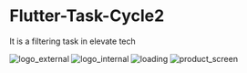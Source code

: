 # Flutter-Task-Cycle2
It is a filtering task in elevate tech

![logo_external](https://github.com/user-attachments/assets/47695e54-6fb9-4192-83de-be46ef2e1d4b)
![logo_internal](https://github.com/user-attachments/assets/8f3692ac-cada-4eb0-ab0a-050792b9d6ca)
![loading](https://github.com/user-attachments/assets/42604560-765a-4a45-b880-f8cbd205ceab)
![product_screen](https://github.com/user-attachments/assets/8450b4ed-0834-43bf-8759-dfe2016c4188)

